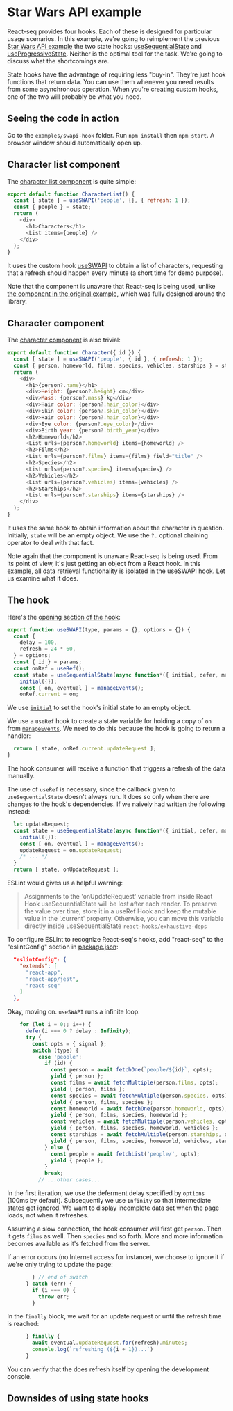# Star Wars API example

React-seq provides four hooks. Each of these is designed for particular usage scenarios. In this example, we're
going to reimplement the previous [Star Wars API example](../swapi/README.md) the two state hooks:
[useSequentialState](../../doc/useSequentialState.md) and [useProgressiveState](../../doc/useProgressiveState.md).
Neither is the optimal tool for the task. We're going to discuss what the shortcomings are.

State hooks have the advantage of requiring less "buy-in". They're just hook functions that return data. You can use
them whenever you need results from some asynchronous operation. When you're creating custom hooks, one of the two
will probably be what you need.

## Seeing the code in action

Go to the `examples/swapi-hook` folder. Run `npm install` then `npm start`. A browser window should automatically
open up.

## Character list component

The [character list component](./src/CharacterList.js) is quite simple:

```js
export default function CharacterList() {
  const [ state ] = useSWAPI('people', {}, { refresh: 1 });
  const { people } = state;
  return (
    <div>
      <h1>Characters</h1>
      <List items={people} />
    </div>
  );
}
```

It uses the custom hook [useSWAPI](./src/swapi-uss.js) to obtain a list of characters, requesting that a refresh
should happen every minute (a short time for demo purpose).

Note that the component is unaware that React-seq is being used, unlike
[the component in the original example](../swapi/src/CharacterList.js), which was fully designed around the library.

## Character component

The [character component](./src/CharacterList.js) is also trivial:

```js
export default function Character({ id }) {
  const [ state ] = useSWAPI('people', { id }, { refresh: 1 });
  const { person, homeworld, films, species, vehicles, starships } = state;
  return (
    <div>
      <h1>{person?.name}</h1>
      <div>Height: {person?.height} cm</div>
      <div>Mass: {person?.mass} kg</div>
      <div>Hair color: {person?.hair_color}</div>
      <div>Skin color: {person?.skin_color}</div>
      <div>Hair color: {person?.hair_color}</div>
      <div>Eye color: {person?.eye_color}</div>
      <div>Birth year: {person?.birth_year}</div>
      <h2>Homeworld</h2>
      <List urls={person?.homeworld} items={homeworld} />
      <h2>Films</h2>
      <List urls={person?.films} items={films} field="title" />
      <h2>Species</h2>
      <List urls={person?.species} items={species} />
      <h2>Vehicles</h2>
      <List urls={person?.vehicles} items={vehicles} />
      <h2>Starships</h2>
      <List urls={person?.starships} items={starships} />
    </div>
  );
}
```

It uses the same hook to obtain information about the character in question. Initially, `state` will be an
empty object. We use the `?.` optional chaining operator to deal with that fact.

Note again that the component is unaware React-seq is being used. From its point of view, it's just getting
an object from a React hook. In this example, all data retrieval functionality is isolated in the useSWAPI hook. Let us examine what it does.

## The hook

Here's the [opening section of the hook](./src/swapi-uss.js#L6):

```js
export function useSWAPI(type, params = {}, options = {}) {
  const {
    delay = 100,
    refresh = 24 * 60,
  } = options;
  const { id } = params;
  const onRef = useRef();
  const state = useSequentialState(async function*({ initial, defer, manageEvents, signal }) {
    initial({});
    const [ on, eventual ] = manageEvents();
    onRef.current = on;
```

We use [`initial`](../../doc/initial.md) to set the hook's initial state to an empty object.

We use a `useRef` hook to create a state variable for holding a copy of `on` from
[`manageEvents`](../../doc/manageEvents.md). We need to do this because the hook is going to return a handler:

```js
  return [ state, onRef.current.updateRequest ];
}
```

The hook consumer will receive a function that triggers a refresh of the data manually.

The use of `useRef` is necessary, since the callback given to `useSequentialState` doesn't always run. It does
so only when there are changes to the hook's dependencies. If we naively had written the following instead:

```js
  let updateRequest;
  const state = useSequentialState(async function*({ initial, defer, manageEvents, signal }) {
    initial({});
    const [ on, eventual ] = manageEvents();
    updateRequest = on.updateRequest;
    /* ... */
  }
  return [ state, onUpdateRequest ];
```

ESLint would gives us a helpful warning:

> Assignments to the 'onUpdateRequest' variable from inside React Hook useSequentialState will be lost after
> each render. To preserve the value over time, store it in a useRef Hook and keep the mutable value in the
> '.current' property. Otherwise, you can move this variable directly inside useSequentialState
> `react-hooks/exhaustive-deps`

To configure ESLint to recognize React-seq's hooks, add "react-seq" to the "eslintConfig"
section in [package.json](./package.json):

```json
  "eslintConfig": {
    "extends": [
      "react-app",
      "react-app/jest",
      "react-seq"
    ]
  },
```

Okay, moving on. `useSWAPI` runs a infinite loop:

```js
    for (let i = 0;; i++) {
      defer(i === 0 ? delay : Infinity);
      try {
        const opts = { signal };
        switch (type) {
          case 'people':
            if (id) {
              const person = await fetchOne(`people/${id}`, opts);
              yield { person };
              const films = await fetchMultiple(person.films, opts);
              yield { person, films };
              const species = await fetchMultiple(person.species, opts);
              yield { person, films, species };
              const homeworld = await fetchOne(person.homeworld, opts);
              yield { person, films, species, homeworld };
              const vehicles = await fetchMultiple(person.vehicles, opts);
              yield { person, films, species, homeworld, vehicles };
              const starships = await fetchMultiple(person.starships, opts);
              yield { person, films, species, homeworld, vehicles, starships };
            } else {
              const people = await fetchList('people/', opts);
              yield { people };
            }
            break;
          // ...other cases...
```

In the first iteration, we use the deferment delay specified by `options` (100ms by default). Subsequently we
use `Infinity` so that intermediate states get ignored. We want to display incomplete data set when the page
loads, not when it refreshes.

Assuming a slow connection, the hook consumer will first get `person`. Then it gets `films` as well. Then
`species` and so forth. More and more information becomes available as it's fetched from the server.

If an error occurs (no Internet access for instance), we choose to ignore it if we're only trying to
update the page:

```js
        } // end of switch
      } catch (err) {
        if (i === 0) {
          throw err;
        }
```        

In the `finally` block, we wait for an update request or until the refresh time is reached:

```js
      } finally {
        await eventual.updateRequest.for(refresh).minutes;
        console.log(`refreshing (${i + 1})...`)
      }
```  

You can verify that the does refresh itself by opening the development console.

## Downsides of using state hooks
